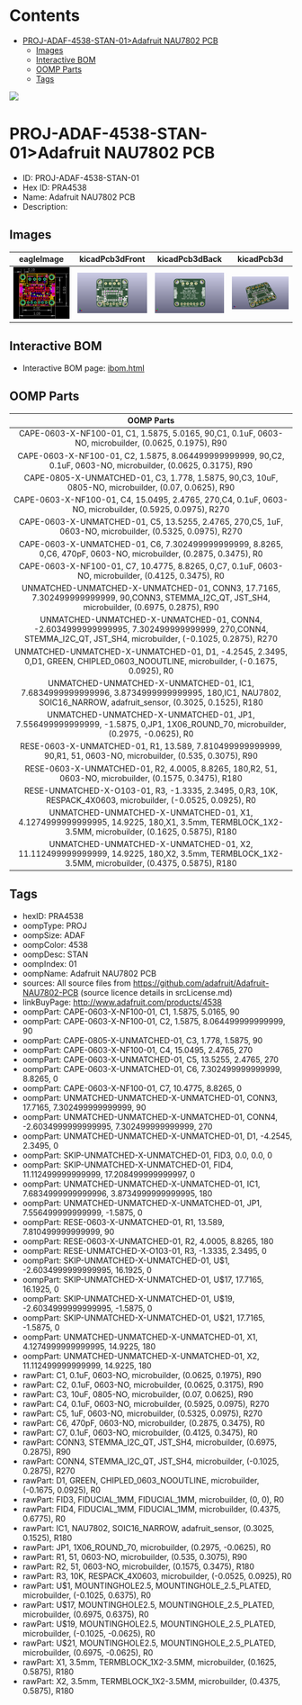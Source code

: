 



Contents
========

* [PROJ-ADAF-4538-STAN-01>Adafruit NAU7802 PCB](#proj-adaf-4538-stan-01adafruit-nau7802-pcb)
	* [Images](#images)
	* [Interactive BOM](#interactive-bom)
	* [OOMP Parts](#oomp-parts)
	* [Tags](#tags)
  
![][im]
# PROJ-ADAF-4538-STAN-01>Adafruit NAU7802 PCB

- ID: PROJ-ADAF-4538-STAN-01
- Hex ID: PRA4538
- Name: Adafruit NAU7802 PCB
- Description: 

## Images
  
  

|eagleImage|kicadPcb3dFront|kicadPcb3dBack|kicadPcb3d|
| :---: | :---: | :---: | :---: |
|[![eagleImage](eagleImage_140.png)](eagleImage_600.png)|[![kicadPcb3dFront](kicadPcb3dFront_140.png)](kicadPcb3dFront_600.png)|[![kicadPcb3dBack](kicadPcb3dBack_140.png)](kicadPcb3dBack_600.png)|[![kicadPcb3d](kicadPcb3d_140.png)](kicadPcb3d_600.png)|

## Interactive BOM

- Interactive BOM page: [ibom.html](kicad/bom/ibom.html)

## OOMP Parts
  

|OOMP Parts|
| :---: |
|CAPE-0603-X-NF100-01, C1, 1.5875, 5.0165, 90,C1, 0.1uF, 0603-NO, microbuilder, (0.0625, 0.1975), R90|
|CAPE-0603-X-NF100-01, C2, 1.5875, 8.064499999999999, 90,C2, 0.1uF, 0603-NO, microbuilder, (0.0625, 0.3175), R90|
|CAPE-0805-X-UNMATCHED-01, C3, 1.778, 1.5875, 90,C3, 10uF, 0805-NO, microbuilder, (0.07, 0.0625), R90|
|CAPE-0603-X-NF100-01, C4, 15.0495, 2.4765, 270,C4, 0.1uF, 0603-NO, microbuilder, (0.5925, 0.0975), R270|
|CAPE-0603-X-UNMATCHED-01, C5, 13.5255, 2.4765, 270,C5, 1uF, 0603-NO, microbuilder, (0.5325, 0.0975), R270|
|CAPE-0603-X-UNMATCHED-01, C6, 7.302499999999999, 8.8265, 0,C6, 470pF, 0603-NO, microbuilder, (0.2875, 0.3475), R0|
|CAPE-0603-X-NF100-01, C7, 10.4775, 8.8265, 0,C7, 0.1uF, 0603-NO, microbuilder, (0.4125, 0.3475), R0|
|UNMATCHED-UNMATCHED-X-UNMATCHED-01, CONN3, 17.7165, 7.302499999999999, 90,CONN3, STEMMA_I2C_QT, JST_SH4, microbuilder, (0.6975, 0.2875), R90|
|UNMATCHED-UNMATCHED-X-UNMATCHED-01, CONN4, -2.6034999999999995, 7.302499999999999, 270,CONN4, STEMMA_I2C_QT, JST_SH4, microbuilder, (-0.1025, 0.2875), R270|
|UNMATCHED-UNMATCHED-X-UNMATCHED-01, D1, -4.2545, 2.3495, 0,D1, GREEN, CHIPLED_0603_NOOUTLINE, microbuilder, (-0.1675, 0.0925), R0|
|UNMATCHED-UNMATCHED-X-UNMATCHED-01, IC1, 7.6834999999999996, 3.8734999999999995, 180,IC1, NAU7802, SOIC16_NARROW, adafruit_sensor, (0.3025, 0.1525), R180|
|UNMATCHED-UNMATCHED-X-UNMATCHED-01, JP1, 7.556499999999999, -1.5875, 0,JP1, 1X06_ROUND_70, microbuilder, (0.2975, -0.0625), R0|
|RESE-0603-X-UNMATCHED-01, R1, 13.589, 7.810499999999999, 90,R1, 51, 0603-NO, microbuilder, (0.535, 0.3075), R90|
|RESE-0603-X-UNMATCHED-01, R2, 4.0005, 8.8265, 180,R2, 51, 0603-NO, microbuilder, (0.1575, 0.3475), R180|
|RESE-UNMATCHED-X-O103-01, R3, -1.3335, 2.3495, 0,R3, 10K, RESPACK_4X0603, microbuilder, (-0.0525, 0.0925), R0|
|UNMATCHED-UNMATCHED-X-UNMATCHED-01, X1, 4.1274999999999995, 14.9225, 180,X1, 3.5mm, TERMBLOCK_1X2-3.5MM, microbuilder, (0.1625, 0.5875), R180|
|UNMATCHED-UNMATCHED-X-UNMATCHED-01, X2, 11.112499999999999, 14.9225, 180,X2, 3.5mm, TERMBLOCK_1X2-3.5MM, microbuilder, (0.4375, 0.5875), R180|

## Tags

- hexID: PRA4538
- oompType: PROJ
- oompSize: ADAF
- oompColor: 4538
- oompDesc: STAN
- oompIndex: 01
- oompName: Adafruit NAU7802 PCB
- sources: All source files from https://github.com/adafruit/Adafruit-NAU7802-PCB (source licence details in srcLicense.md)
- linkBuyPage: http://www.adafruit.com/products/4538
- oompPart: CAPE-0603-X-NF100-01, C1, 1.5875, 5.0165, 90
- oompPart: CAPE-0603-X-NF100-01, C2, 1.5875, 8.064499999999999, 90
- oompPart: CAPE-0805-X-UNMATCHED-01, C3, 1.778, 1.5875, 90
- oompPart: CAPE-0603-X-NF100-01, C4, 15.0495, 2.4765, 270
- oompPart: CAPE-0603-X-UNMATCHED-01, C5, 13.5255, 2.4765, 270
- oompPart: CAPE-0603-X-UNMATCHED-01, C6, 7.302499999999999, 8.8265, 0
- oompPart: CAPE-0603-X-NF100-01, C7, 10.4775, 8.8265, 0
- oompPart: UNMATCHED-UNMATCHED-X-UNMATCHED-01, CONN3, 17.7165, 7.302499999999999, 90
- oompPart: UNMATCHED-UNMATCHED-X-UNMATCHED-01, CONN4, -2.6034999999999995, 7.302499999999999, 270
- oompPart: UNMATCHED-UNMATCHED-X-UNMATCHED-01, D1, -4.2545, 2.3495, 0
- oompPart: SKIP-UNMATCHED-X-UNMATCHED-01, FID3, 0.0, 0.0, 0
- oompPart: SKIP-UNMATCHED-X-UNMATCHED-01, FID4, 11.112499999999999, 17.208499999999997, 0
- oompPart: UNMATCHED-UNMATCHED-X-UNMATCHED-01, IC1, 7.6834999999999996, 3.8734999999999995, 180
- oompPart: UNMATCHED-UNMATCHED-X-UNMATCHED-01, JP1, 7.556499999999999, -1.5875, 0
- oompPart: RESE-0603-X-UNMATCHED-01, R1, 13.589, 7.810499999999999, 90
- oompPart: RESE-0603-X-UNMATCHED-01, R2, 4.0005, 8.8265, 180
- oompPart: RESE-UNMATCHED-X-O103-01, R3, -1.3335, 2.3495, 0
- oompPart: SKIP-UNMATCHED-X-UNMATCHED-01, U$1, -2.6034999999999995, 16.1925, 0
- oompPart: SKIP-UNMATCHED-X-UNMATCHED-01, U$17, 17.7165, 16.1925, 0
- oompPart: SKIP-UNMATCHED-X-UNMATCHED-01, U$19, -2.6034999999999995, -1.5875, 0
- oompPart: SKIP-UNMATCHED-X-UNMATCHED-01, U$21, 17.7165, -1.5875, 0
- oompPart: UNMATCHED-UNMATCHED-X-UNMATCHED-01, X1, 4.1274999999999995, 14.9225, 180
- oompPart: UNMATCHED-UNMATCHED-X-UNMATCHED-01, X2, 11.112499999999999, 14.9225, 180
- rawPart: C1, 0.1uF, 0603-NO, microbuilder, (0.0625, 0.1975), R90
- rawPart: C2, 0.1uF, 0603-NO, microbuilder, (0.0625, 0.3175), R90
- rawPart: C3, 10uF, 0805-NO, microbuilder, (0.07, 0.0625), R90
- rawPart: C4, 0.1uF, 0603-NO, microbuilder, (0.5925, 0.0975), R270
- rawPart: C5, 1uF, 0603-NO, microbuilder, (0.5325, 0.0975), R270
- rawPart: C6, 470pF, 0603-NO, microbuilder, (0.2875, 0.3475), R0
- rawPart: C7, 0.1uF, 0603-NO, microbuilder, (0.4125, 0.3475), R0
- rawPart: CONN3, STEMMA_I2C_QT, JST_SH4, microbuilder, (0.6975, 0.2875), R90
- rawPart: CONN4, STEMMA_I2C_QT, JST_SH4, microbuilder, (-0.1025, 0.2875), R270
- rawPart: D1, GREEN, CHIPLED_0603_NOOUTLINE, microbuilder, (-0.1675, 0.0925), R0
- rawPart: FID3, FIDUCIAL_1MM, FIDUCIAL_1MM, microbuilder, (0, 0), R0
- rawPart: FID4, FIDUCIAL_1MM, FIDUCIAL_1MM, microbuilder, (0.4375, 0.6775), R0
- rawPart: IC1, NAU7802, SOIC16_NARROW, adafruit_sensor, (0.3025, 0.1525), R180
- rawPart: JP1, 1X06_ROUND_70, microbuilder, (0.2975, -0.0625), R0
- rawPart: R1, 51, 0603-NO, microbuilder, (0.535, 0.3075), R90
- rawPart: R2, 51, 0603-NO, microbuilder, (0.1575, 0.3475), R180
- rawPart: R3, 10K, RESPACK_4X0603, microbuilder, (-0.0525, 0.0925), R0
- rawPart: U$1, MOUNTINGHOLE2.5, MOUNTINGHOLE_2.5_PLATED, microbuilder, (-0.1025, 0.6375), R0
- rawPart: U$17, MOUNTINGHOLE2.5, MOUNTINGHOLE_2.5_PLATED, microbuilder, (0.6975, 0.6375), R0
- rawPart: U$19, MOUNTINGHOLE2.5, MOUNTINGHOLE_2.5_PLATED, microbuilder, (-0.1025, -0.0625), R0
- rawPart: U$21, MOUNTINGHOLE2.5, MOUNTINGHOLE_2.5_PLATED, microbuilder, (0.6975, -0.0625), R0
- rawPart: X1, 3.5mm, TERMBLOCK_1X2-3.5MM, microbuilder, (0.1625, 0.5875), R180
- rawPart: X2, 3.5mm, TERMBLOCK_1X2-3.5MM, microbuilder, (0.4375, 0.5875), R180



[im]: kicadPcb3d_450.png
